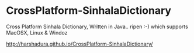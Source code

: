 CrossPlatform-SinhalaDictionary
===============================

Cross Platform Sinhala Dictionary, Written in Java.. ripen :-) which supports MacOSX, Linux &amp; Windoz

http://harshadura.github.io/CrossPlatform-SinhalaDictionary/
